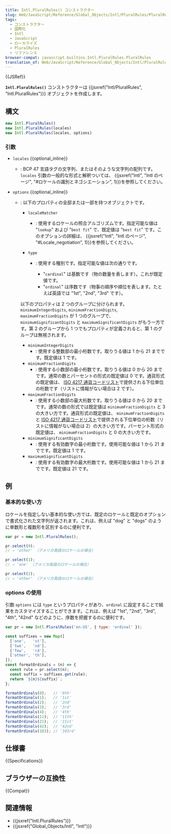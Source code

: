 ```yaml
---
title: Intl.PluralRules() コンストラクター
slug: Web/JavaScript/Reference/Global_Objects/Intl/PluralRules/PluralRules
tags:
  - コンストラクター
  - 国際化
  - Intl
  - JavaScript
  - ローカライズ
  - PluralRules
  - リファレンス
browser-compat: javascript.builtins.Intl.PluralRules.PluralRules
translation_of: Web/JavaScript/Reference/Global_Objects/Intl/PluralRules/PluralRules
---
```

{{JSRef}}

**`Intl.PluralRules()`** コンストラクターは {{jsxref("Intl/PluralRules", "Intl.PluralRules")}} オブジェクトを作成します。

## 構文

```js
new Intl.PluralRules()
new Intl.PluralRules(locales)
new Intl.PluralRules(locales, options)
```

### 引数

- `locales` {{optional_inline}}
  - : BCP 47 言語タグの文字列、またはそのような文字列の配列です。 `locales` 引数の一般的な形式と解釈ついては、 {{jsxref("Intl", "Intl のページ", "#ロケールの識別とネゴシエーション", 1)}}を参照してください。
- `options` {{optional_inline}}

  - : 以下のプロパティの全部または一部を持つオブジェクトです。

    - `localeMatcher`
      - : 使用するロケールの照合アルゴリズムです。指定可能な値は "`lookup`" および "`best fit`" で、既定値は "`best fit`" です。このオプションの詳細は、 {{jsxref("Intl", "Intl のページ", "#Locale_negotiation", 1)}}を参照してください。
    - `type`

      - : 使用する種別です。指定可能な値は次の通りです。

        - "`cardinal`" は基数です（物の数量を表します）。これが既定値です。
        - "`ordinal`" は序数です（物事の順序や順位を表します。たとえば英語では "1st", "2nd", "3rd" です）。

    以下のプロパティは 2 つのグループに分けられます。
    `minimumIntegerDigits`, `minimumFractionDigits`, `maximumFractionDigits` が 1 つのグループで、
    `minimumSignificantDigits` と `maximumSignificantDigits` がもう一方です。第 2 のグループから 1 つでもプロパティが定義されると、第 1 のグループは無視されます。

    - `minimumIntegerDigits`
      - : 使用する整数部の最小桁数です。取りうる値は 1 から 21 までです。既定値は 1 です。
    - `minimumFractionDigits`
      - : 使用する小数部の最小桁数です。取りうる値は 0 から 20 までです。通常の数とパーセントの形式の既定値は 0 です。通貨形式の既定値は、 [ISO 4217 通貨コードリスト](https://www.currency-iso.org/en/home/tables/table-a1.html)で提供される下位単位の桁数です（リストに情報がない場合は 2 です）。
    - `maximumFractionDigits`
      - : 使用する小数部の最大桁数です。取りうる値は 0 から 20 までです。通常の数の形式では既定値は `minimumFractionDigits` と 3 の大きい方です。通貨形式の既定値は、 `minimumFractionDigits` と [ISO 4217 通貨コードリスト](https://www.currency-iso.org/en/home/tables/table-a1.html)で提供される下位単位の桁数（リストに情報がない場合は 2）の大きい方です。パーセント形式の既定値は、 `minimumFractionDigits` と 0 の大きい方です。
    - `minimumSignificantDigits`
      - : 使用する有効数字の最小桁数です。使用可能な値は 1 から 21 までです。既定値は 1 です。
    - `maximumSignificantDigits`
      - : 使用する有効数字の最大桁数です。使用可能な値は 1 から 21 までです。既定値は 21 です。

## 例

### 基本的な使い方

ロケールを指定しない基本的な使い方では、既定のロケールと既定のオプションで書式化された文字列が返されます。これは、例えば "dog" と "dogs" のように単数形と複数形を区別するのに便利です。

```js
var pr = new Intl.PluralRules();

pr.select(0);
// → 'other' （アメリカ英語のロケールの場合）

pr.select(1);
// → 'one' （アメリカ英語のロケールの場合）

pr.select(2);
// → 'other' （アメリカ英語のロケールの場合）
```

### options の使用

引数 `options` には `type` というプロパティがあり、`ordinal` に設定することで結果をカスタマイズすることができます。これは、例えば "1st", "2nd", "3rd", "4th", "42nd" などのように、序数を把握するのに便利です。

```js
var pr = new Intl.PluralRules('en-US', { type: 'ordinal' });

const suffixes = new Map([
  ['one',   'st'],
  ['two',   'nd'],
  ['few',   'rd'],
  ['other', 'th'],
]);
const formatOrdinals = (n) => {
  const rule = pr.select(n);
  const suffix = suffixes.get(rule);
  return `${n}${suffix}`;
};

formatOrdinals(0);   // '0th'
formatOrdinals(1);   // '1st'
formatOrdinals(2);   // '2nd'
formatOrdinals(3);   // '3rd'
formatOrdinals(4);   // '4th'
formatOrdinals(11);  // '11th'
formatOrdinals(21);  // '21st'
formatOrdinals(42);  // '42nd'
formatOrdinals(103); // '103rd'
```

## 仕様書

{{Specifications}}

## ブラウザーの互換性

{{Compat}}

## 関連情報

- {{jsxref("Intl.PluralRules")}}
- {{jsxref("Global_Objects/Intl", "Intl")}}
